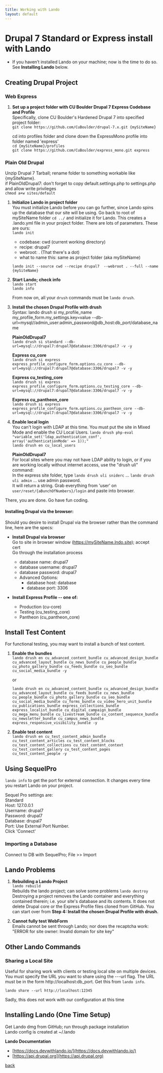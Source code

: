 ```yaml
---
title: Working with Lando
layout: default
---
```


# Drupal 7 Standard or Express install with Lando

* If you haven’t installed Lando on your machine; now is the time to do so. See **Installing Lando** below.

## Creating Drupal Project

### Web Express

1. **Set up a project folder with CU Boulder Drupal 7 Express Codebase and Profile** <br />
   Specifically, clone CU Boulder's Hardened Drupal 7 into specified project folder:<br />
   `git clone https://github.com/CuBoulder/drupal-7.x.git {mySiteName}`

   cd into profiles folder and clone down the ExpressMono profile into folder named 'express'<br />
   `cd {mySiteName}/profiles` <br />
   `git clone https://github.com/CuBoulder/express_mono.git express`

### Plain Old Drupal
   Unzip Drupal 7 Tarball; rename folder to something workable like {mySiteName}. <br />
   if PlainOldDrupal7: don't forget to copy default.settings.php to settings.php and allow write privileges <br />
   `chmod a+w sites/default`

1. **Initialize Lando in project folder**<br />
   You must initialize Lando before you can go further, since Lando spins up the database that our site will be using. Go back to root of mySiteName folder   `cd ../`  and initialize it for Lando. This creates a .lando.yml file in your project folder. There are lots of parameters. These are ours: <br />
   `lando init`
   * codebase: cwd (current working directory)
   * recipe: drupal7
   * webroot: . (That there's a dot)
   * what to name this: same as project folder (aka mySiteName)

   `lando init --source cwd --recipe drupal7  --webroot . --full --name {mySiteName}`

1. **Start Lando; check info**  <br />
   `lando start`  <br />
   `lando info`

   From now on, all your `drush` commands must be `lando drush`.

1. **Install the chosen Drupal Profile with drush** <br />
   Syntax: lando drush si my_profile_name my_profile_form.my_settings.key=value --db-url=mysql//admin_user:admin_password@db_host:db_port/database_name

   **PlainOldDrupal7**<br />
   `lando drush si standard --db-url=mysql://drupal7:drupal7@database:3306/drupal7 -v -y`

   **Express cu_core** <br />
   `lando drush si express express_profile_configure_form.options.cu_core --db-url=mysql://drupal7:drupal7@database:3306/drupal7 -v -y`

   **Express cu_testing_core** <br />
   `lando drush si express express_profile_configure_form.options.cu_testing_core --db-url=mysql://drupal7:drupal7@database:3306/drupal7 -v -y`

   **Express cu_pantheon_core** <br />
   `lando drush si express express_profile_configure_form.options.cu_pantheon_core --db-url=mysql://drupal7:drupal7@database:3306/drupal7 -v -y`


1. **Enable local login** <br />
   You can't login with LDAP at this time. You must put the site in Mixed Mode and enable the CU Local Users.
   `lando drush php-eval "variable_set('ldap_authentication_conf', array('authenticationMode' => 1));"` <br />
   `lando drush en cu_local_users`

   **PlainOldDrupal7** <br />
   For local sites where you may not have LDAP ability to login, or if you are working locally without internet access, use the "drush uli" command: <br />
   In the express site folder, type
   `lando drush uli sniderc` ... `lando drush uli admin` ... use admin password. <br />
   It will return a string. Grab everything from 'user' on <br />
   `user/reset/{aBunchOfNumbers}/login`  and paste into browser.


There, you are done. Go have fun coding.



#### Installing Drupal via the browser:

Should you desire to install Drupal via the browser rather than the command line, here are the specs:

* **Install Drupal via browser** <br />
  Go to site in browser window (https://mySiteName.lndo.site); accept cert <br />
  Go through the installation process
   * database name: drupal7
   * database username: drupal7
   * database password: drupal7
   * Advanced Options:
     * database host: database
     * database port: 3306

* **Install Express Profile -- one of:**
  * Production (cu-core)
  * Testing (cu_testing_core)
  * Pantheon (cu_pantheon_core)


## Install Test Content  

For functional testing, you may want to install a bunch of test content.

1. **Enable the bundles** <br />
   `lando drush en cu_advanced_content_bundle cu_advanced_design_bundle cu_advanced_layout_bundle cu_news_bundle cu_people_bundle cu_photo_gallery_bundle cu_feeds_bundle cu_seo_bundle cu_social_media_bundle -y`

   or

   `lando drush en cu_advanced_content_bundle cu_advanced_design_bundle cu_advanced_layout_bundle cu_feeds_bundle cu_news_bundle cu_people_bundle cu_photo_gallery_bundle cu_seo_bundle cu_social_media_bundle cu_forms_bundle cu_video_hero_unit_bundle cu_publications_bundle express_collections_bundle express_localist_bundle cu_digital_campaign_bundle cu_mega_menu_bundle cu_livestream_bundle cu_content_sequence_bundle cu_newsletter_bundle cu_campus_news_bundle express_responsive_visibility_bundle -y`

1. **Enable test content** <br />
   `lando drush en cu_test_content_admin_bundle cu_test_content_articles cu_test_content_blocks cu_test_content_collections cu_test_content_context cu_test_content_gallery cu_test_content_pages cu_test_content_people -y`


## Using SequelPro

`lando info` to get the port for external connection. It changes every time you restart Lando on your project.

Sequel Pro settings are: <br />
Standard <br />
Host: 127.0.0.1<br />
Username: drupal7 <br />
Password: drupal7 <br />
Database: drupal7 <br />
Port: Use External Port Number.  <br />
Click 'Connect'

### Importing a Database

Connect to DB with SequelPro; File >> Import

## Lando Problems

1. **Rebuilding a Lando Project** <br />
`lando rebuild` <br />
Rebuilds the lando project; can solve some problems
`lando destroy` <br />
Destroying a project removes the Lando container and everything contained therein; i.e. your site's database and its contents. It does not delete Drupal core or the Express Profile files cloned from GitHub. You can start over from **Step 4: Install the chosen Drupal Profile with drush.**

1. **Cannot fully test WebForm** <br />
   Emails cannot be sent through Lando; nor does the recaptcha work: "ERROR for site owner:
Invalid domain for site key"

## Other Lando Commands

### Sharing a Local Site
Useful for sharing work with clients or testing local site on multiple devices. You must specify the URL you want to share using the ---url flag. The URL must be in the form http://localhost:db_port. Get this from `lando info`.

`lando share --url http://localhost:12345`

Sadly, this does not work with our configuration at this time

## Installing Lando (One Time Setup)

Get Lando dmg from GitHub; run through package installation <br />
Lando config is created at ~/.lando

**Lando Documentation** <br />
* [https://docs.devwithlando.io/](https://docs.devwithlando.io/)
* [https://api.drupal.org](https://api.drupal.org)



[back](./)
